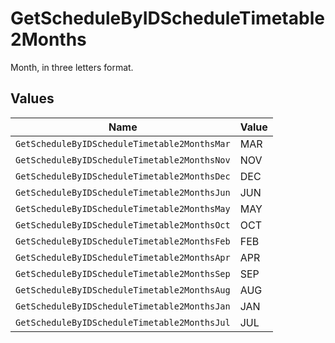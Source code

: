 # GetScheduleByIDScheduleTimetable2Months

Month, in three letters format.


## Values

| Name                                         | Value                                        |
| -------------------------------------------- | -------------------------------------------- |
| `GetScheduleByIDScheduleTimetable2MonthsMar` | MAR                                          |
| `GetScheduleByIDScheduleTimetable2MonthsNov` | NOV                                          |
| `GetScheduleByIDScheduleTimetable2MonthsDec` | DEC                                          |
| `GetScheduleByIDScheduleTimetable2MonthsJun` | JUN                                          |
| `GetScheduleByIDScheduleTimetable2MonthsMay` | MAY                                          |
| `GetScheduleByIDScheduleTimetable2MonthsOct` | OCT                                          |
| `GetScheduleByIDScheduleTimetable2MonthsFeb` | FEB                                          |
| `GetScheduleByIDScheduleTimetable2MonthsApr` | APR                                          |
| `GetScheduleByIDScheduleTimetable2MonthsSep` | SEP                                          |
| `GetScheduleByIDScheduleTimetable2MonthsAug` | AUG                                          |
| `GetScheduleByIDScheduleTimetable2MonthsJan` | JAN                                          |
| `GetScheduleByIDScheduleTimetable2MonthsJul` | JUL                                          |